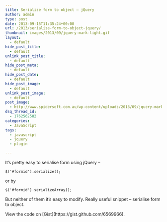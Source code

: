 ```yaml
---
title: Serialize form to object – jQuery
author: admin
type: post
date: 2013-09-15T11:35:24+00:00
url: /2013/serialize-form-to-object-jquery/
thumbnail: images/2013/09/jquery-mark-light.gif
layout:
  - default
hide_post_title:
  - default
unlink_post_title:
  - default
hide_post_meta:
  - default
hide_post_date:
  - default
hide_post_image:
  - default
unlink_post_image:
  - default
post_image:
  - http://www.spidersoft.com.au/wp-content/uploads/2013/09/jquery-mark-light.gif
dsq_thread_id:
  - 1762562582
categories:
  - JavaScript
tags:
  - javascript
  - jquery
  - plugin

---
```

It&#8217;s pretty easy to serialise form using jQuery &#8211;

```
$('#formid').serialize();
```

or by

```
$('#formid').serializeArray();
```

But neither of them it&#8217;s easy to modify. Really useful snippet &#8211; serialise form to object.

<!--more-->

<div class="oembed-gist">
  <noscript>
    View the code on [Gist](https://gist.github.com/6569966).
  </noscript>
</div>
